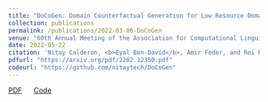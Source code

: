 ```yaml
---
title: "DoCoGen: Domain Counterfactual Generation for Low Resource Domain Adaptation"
collection: publications
permalink: /publications/2022-03-06-DoCoGen
venue: "60th Annual Meeting of the Association for Computational Linguistics"
date: 2022-05-22
citation: 'Nitay Calderon, <b>Eyal Ben-David</b>, Amir Feder, and Roi Reichart. "DoCoGen: Domain Counterfactual Generation for Low Resource Domain Adaptation." <i>60th Annual Meeting of the Association for Computational Linguistics</i>. 2022.'
pdfurl: "https://arxiv.org/pdf/2202.12350.pdf"
codeurl: "https://github.com/nitaytech/DoCoGen"
---  
```

<a href='https://arxiv.org/pdf/2202.12350.pdf'>PDF</a>
&nbsp;&nbsp;&nbsp;&nbsp;
<a href='https://github.com/nitaytech/DoCoGen'>Code</a>
&nbsp;&nbsp;&nbsp;&nbsp;
